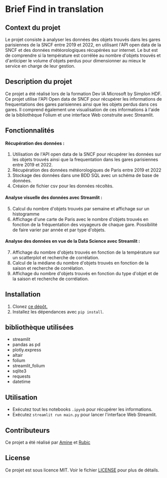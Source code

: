 
# Brief Find in translation

## Context du projet

Le projet consiste à analyser les données des objets trouvés dans les gares parisiennes de la SNCF entre 2019 et 2022, en utilisant l'API open data de la SNCF et des données météorologiques récupérées sur internet. Le but est de comprendre si la température est corrélée au nombre d'objets trouvés et d'anticiper le volume d'objets perdus pour dimensionner au mieux le service en charge de leur gestion.


## Description du projet 

Ce projet a été réalisé lors de la formation Dev IA Microsoft by Simplon HDF.
Ce projet utilise l'API Open data de SNCF pour récupérer les informations de frequentations des gares parisiennes ainsi que les objets perdus dans ces gares. Il comprend également une visualisation de ces informations à l'aide de la bibliothèque Folium et une interface Web construite avec Streamlit.

## Fonctionnalités

#### Récupération des données :

1. Utilisation de l'API open data de la SNCF pour récupérer les données sur les objets trouvés ainsi que la frequentation dans les gares parisiennes entre 2019 et 2022.
2. Récupération des données météorologiques de Paris entre 2019 et 2022
3. Stockage des données dans une BDD SQL avec un schéma de base de données.
4. Créaion de fichier csv pour les données récoltès.

#### Analyse visuelle des données avec Streamlit :

5. Calcul du nombre d'objets trouvés par semaine et affichage sur un histogramme
6. Affichage d'une carte de Paris avec le nombre d'objets trouvés en fonction de la fréquentation des voyageurs de chaque gare. Possibilité de faire varier par année et par type d'objets.

#### Analyse des données en vue de la Data Science avec Streamlit :

7. Affichage du nombre d'objets trouvés en fonction de la température sur un scatterplot et recherche de corrélation.
8. Calcul de la médiane du nombre d'objets trouvés en fonction de la saison et recherche de corrélation.
9. Affichage du nombre d'objets trouvés en fonction du type d'objet et de la saison et recherche de corrélation.

## Installation

1. Clonez [ce dépôt.](https://github.com/ForskyOnly/brief_sncf)
2. Installez les dépendances avec `pip install`.


## bibliothèque utilisées

- streamlit 
- pandas as pd
- plotly.express 
- altair   
- folium
- streamlit_folium 
- sqlite3
- requests
- datetime

## Utilisation

- Exécutez tout les notebooks `.ipynb` pour récupérer les informations.
- Exécutez `streamlit run main.py` pour lancer l'interface Web Streamlit.

## Contributeurs

Ce projet a été réalisé par [Amine](https://github.com/amineelbb) et [Rubic](https://github.com/ForskyOnly)



## License

Ce projet est sous licence MIT. Voir le fichier [LICENSE](LICENSE) pour plus de détails.
